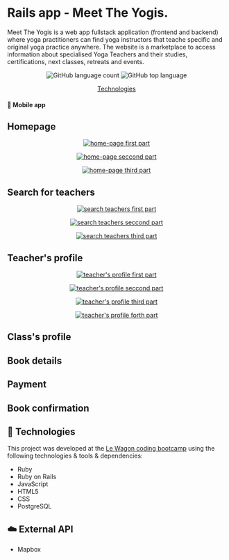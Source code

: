 
# Rails app - Meet The Yogis.

Meet The Yogis is a web app fullstack application (frontend and backend) where yoga practitioners can find yoga instructors that teache specific and original yoga practice anywhere. The website is a marketplace to access information about specialised Yoga Teachers and their studies, certifications, next classes, retreats and events.


<p align="center">
    <img alt="GitHub language count" src="https://img.shields.io/github/languages/count/jencall/meet-the-yogis">
    <img alt="GitHub top language" src="https://img.shields.io/github/languages/top/jencall/meet-the-yogis">
</p>

<p align="center">
  <a href="#rocket-technologies"> Technologies </a>
</p>

#### :iphone: Mobile app

## Homepage
<p align="center">
    <a href="https://ibb.co/6nHGSkk"><img src="https://i.ibb.co/PmcJydd/1-meet-yogis.png" alt="home-page first part" border="0"></a>
</p>
<p align="center">
    <a href="https://ibb.co/XyShzyn"><img src="https://i.ibb.co/4sP6jsb/2-meet-yogis.png" alt="home-page seccond part" border="0"></a>
</p>
<p align="center">
    <a href="https://ibb.co/YpFTdFF"><img src="https://i.ibb.co/MMx51xx/3-meet-yogis.png" alt="home-page third part" border="0"></a>
</p>

## Search for teachers
<p align="center">
    <a href="https://ibb.co/CwXnRgg"><img src="https://i.ibb.co/Bf7g0bb/1-search-teachers.png" alt="search teachers first part" border="0"></a>
</p> 
<p align="center">
    <a href="https://ibb.co/6sHVqSG"><img src="https://i.ibb.co/BsydYJv/2-search-teachers.png" alt="search teachers seccond part" border="0"></a>
</p>  
<p align="center">
    <a href="https://ibb.co/z2Rpdn3"><img src="https://i.ibb.co/vdPp9wN/3-search-teachers.png" alt="search teachers third part" border="0"></a>
</p> 

## Teacher's profile
<p align="center">
    <a href="https://ibb.co/b7hm3G4"><img src="https://i.ibb.co/g6197c0/1-teachers-profile.png" alt="teacher's profile first part" border="0"></a>
</p> 
<p align="center">
    <a href="https://ibb.co/3dnXSKq"><img src="https://i.ibb.co/jfSK3t2/2-teachers-profile.png" alt="teacher's profile seccond part" border="0"></a>
</p>
<p align="center">
    <a href="https://ibb.co/MN5S41f"><img src="https://i.ibb.co/VBp9ZCx/3-teachers-profile.png" alt="teacher's profile third part" border="0"></a>
</p>
<p align="center">
    <a href="https://ibb.co/ZJfFyQN"><img src="https://i.ibb.co/X4WKmnV/4-teachers-profile.png" alt="teacher's profile forth part" border="0"></a>
</p>

## Class's profile


## Book details


## Payment


## Book confirmation



## :rocket: Technologies

This project was developed at the [Le Wagon coding bootcamp](https://www.lewagon.com) using the following technologies & tools & dependencies:

-  Ruby
-  Ruby on Rails
-  JavaScript
-  HTML5
-  CSS
-  PostgreSQL


## :cloud: External API

-  Mapbox



